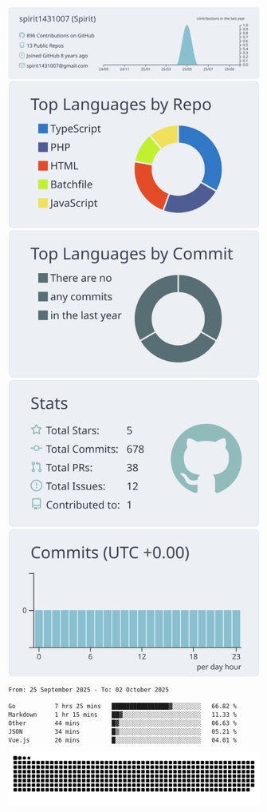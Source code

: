 [![](https://raw.githubusercontent.com/spirit1431007/spirit1431007/master/profile-summary-card-output/nord_bright/0-profile-details.svg)](https://git.io/spiritx)
[![](https://raw.githubusercontent.com/spirit1431007/spirit1431007/master/profile-summary-card-output/nord_bright/1-repos-per-language.svg)](https://git.io/spiritx) [![](https://raw.githubusercontent.com/spirit1431007/spirit1431007/master/profile-summary-card-output/nord_bright/2-most-commit-language.svg)](https://git.io/spiritx)
[![](https://raw.githubusercontent.com/spirit1431007/spirit1431007/master/profile-summary-card-output/nord_bright/3-stats.svg)](https://git.io/spiritx) [![](https://raw.githubusercontent.com/spirit1431007/spirit1431007/master/profile-summary-card-output/nord_bright/4-productive-time.svg)](https://git.io/spiritx)

<!--START_SECTION:waka-->

```txt
From: 25 September 2025 - To: 02 October 2025

Go           7 hrs 25 mins   ████████████████▓░░░░░░░░   66.82 %
Markdown     1 hr 15 mins    ██▓░░░░░░░░░░░░░░░░░░░░░░   11.33 %
Other        44 mins         █▓░░░░░░░░░░░░░░░░░░░░░░░   06.63 %
JSON         34 mins         █▒░░░░░░░░░░░░░░░░░░░░░░░   05.21 %
Vue.js       26 mins         █░░░░░░░░░░░░░░░░░░░░░░░░   04.01 %
```

<!--END_SECTION:waka-->

![contribution](https://github.com/spirit1431007/spirit1431007/blob/output/github-contribution-grid-snake.svg)

